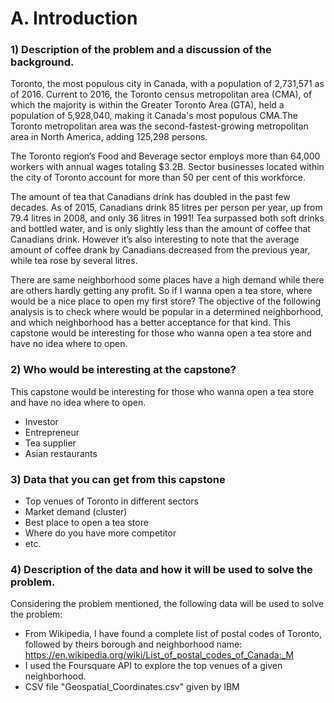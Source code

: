 # A. Introduction
### 1) Description of the problem and a discussion of the background.

Toronto, the most populous city in Canada, with a population of 2,731,571 as of 2016. Current to 2016, the Toronto census metropolitan area (CMA), of which the majority is within the Greater Toronto Area (GTA), held a population of 5,928,040, making it Canada's most populous CMA.The Toronto metropolitan area was the second-fastest-growing metropolitan area in North America, adding 125,298 persons.

The Toronto region’s Food and Beverage sector employs more than 64,000 workers with annual wages totaling $3.2B. Sector businesses located within the city of Toronto account for more than 50 per cent of this workforce.

The amount of tea that Canadians drink has doubled in the past few decades. As of 2015, Canadians drink 85 litres per person per year, up from 79.4 litres in 2008, and only 36 litres in 1991! Tea surpassed both soft drinks and bottled water, and is only slightly less than the amount of coffee that Canadians drink. However it’s also interesting to note that the average amount of coffee drank by Canadians decreased from the previous year, while tea rose by several litres.

There are same neighborhood some places have a high demand while there are others hardly getting any profit. So if I wanna open a tea store, where would be a nice place to open my first store? The objective of the following analysis is to check where would be popular in a determined neighborhood, and which neighborhood has a better acceptance for that kind. This capstone would be interesting for those who wanna open a tea store and have no idea where to open.

### 2) Who would be interesting at the capstone?

This capstone would be interesting for those who wanna open a tea store and have no idea where to open.

- Investor
- Entrepreneur
- Tea supplier
- Asian restaurants

### 3) Data that you can get from this capstone

- Top venues of Toronto in different sectors
- Market demand (cluster)
- Best place to open a tea store
- Where do you have more competitor
- etc.

### 4) Description of the data and how it will be used to solve the problem.

Considering the problem mentioned, the following data will be used to solve the problem:

- From Wikipedia, I have found a complete list of postal codes of Toronto, followed by theirs borough and neighborhood name: https://en.wikipedia.org/wiki/List_of_postal_codes_of_Canada:_M
- I used the Foursquare API to explore the top venues of a given neighborhood.
- CSV file "Geospatial_Coordinates.csv" given by IBM
